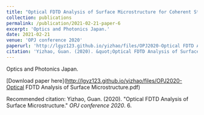 ```yaml
---
title: "Optical FDTD Analysis of Surface Microstructure for Coherent Structured Illumination Microscopy"
collection: publications
permalink: /publication/2021-02-21-paper-6
excerpt: 'Optics and Photonics Japan.'
date: 2021-02-21
venue: 'OPJ conference 2020'
paperurl: 'http://lgyz123.github.io/yizhao/files/OPJ2020-Optical FDTD Analysis of Surface Microstructure.pdf'
citation: 'Yizhao, Guan. (2020). &quot;Optical FDTD Analysis of Surface Microstructure.&quot; <i>OPJ conference 2020</i>. 6.'
---
```

Optics and Photonics Japan.

[Download paper here](http://lgyz123.github.io/yizhao/files/OPJ2020-Optical FDTD Analysis of Surface Microstructure.pdf)

Recommended citation: Yizhao, Guan. (2020). "Optical FDTD Analysis of Surface Microstructure." <i>OPJ conference 2020</i>. 6.
